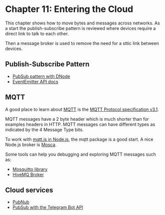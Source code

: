 # Chapter 11: Entering the Cloud

This chapter shows how to move bytes and messages across networks. As a start the publish-subscribe pattern is reviewed where devices require a direct link to talk to each other.

Then a message broker is used to remove the need for a sttic link between devices.

## Publish-Subscribe Pattern

* [PubSub pattern with DNode](http://substack.net/roll_your_own_pubsub_with_dnode)
* [EventEmitter API docs](https://nodejs.org/api/events.html#events_emitter_emit_event_arg1_arg2)



## MQTT

A good place to learn about [MQTT](http://mqtt.org) is the [MQTT Protocol specification v3.1](http://public.dhe.ibm.com/software/dw/webservices/ws-mqtt/mqtt-v3r1.html).

MQTT messages have a 2 byte header which is much shorter than for examples headers in HTTP.  MQTT messages can have different types as indicated by the 4 Message Type bits.

<!--
<table>
<thead><tr><th>bit</th>
<th>7</th>
<th>6</th>
<th>5</th>
<th>4</th>
<th>3</th>
<th>2</th>
<th>1</th>
<th>0</th>
</tr></thead>
<tbody><tr>
<td>byte 1</td>
<td>Message Type</td>
<td></td>
<td></td>
<td></td>


</tr>
<tr><td>byte 2</td></tr>
</tbody>
</table>
-->

To work with  [mqtt.js in Node.js](https://www.npmjs.com/package/mqtt), the mqtt package is a good start.  A nice Node.js broker is [Mosca](https://www.npmjs.com/package/mosca).

Some tools can help you debugging and exploring MQTT messages such as:
* [Mosquitto library](http://mosquitto.org/)
* [HiveMQ Broker](http://www.hivemq.com/try-out/)


## Cloud services

* [PubNub](https://github.com/pubnub/javascript)
* [PubSub with the Telegram Bot API](https://medium.com/@rssilva/talking-with-arduino-using-telegram-and-javascript-d874a0b560cb#.d7b2cg97q)
